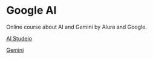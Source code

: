 # Google AI
Online course about AI and Gemini by Alura and Google.

[AI Studeio](https://aistudio.google.com)

[Gemini](https://gemini.google.com)
